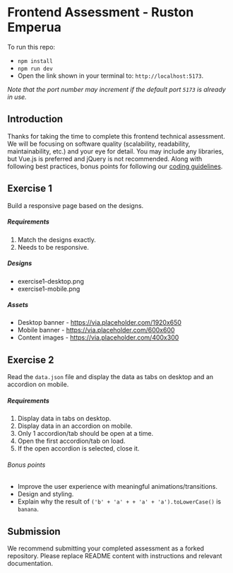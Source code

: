 # Frontend Assessment - Ruston Emperua

To run this repo:

- `npm install`
- `npm run dev`
- Open the link shown in your terminal to: `http://localhost:5173`.

_Note that the port number may increment if the default port `5173` is already in use._

## Introduction

Thanks for taking the time to complete this frontend technical assessment. We will be focusing on software quality (scalability, readability, maintainability, etc.) and your eye for detail. You may include any libraries, but Vue.js is preferred and jQuery is not recommended. Along with following best practices, bonus points for following our [coding guidelines](https://github.com/mindarc/frontend-assessment/wiki/Coding-guidelines).

## Exercise 1

Build a responsive page based on the designs.

##### Requirements

1. Match the designs exactly.
2. Needs to be responsive.

##### Designs

- exercise1-desktop.png
- exercise1-mobile.png

##### Assets

- Desktop banner - https://via.placeholder.com/1920x650
- Mobile banner - https://via.placeholder.com/600x600
- Content images - https://via.placeholder.com/400x300

## Exercise 2

Read the `data.json` file and display the data as tabs on desktop and an accordion on mobile.

##### Requirements

1. Display data in tabs on desktop.
2. Display data in an accordion on mobile.
3. Only 1 accordion/tab should be open at a time.
4. Open the first accordion/tab on load.
5. If the open accordion is selected, close it.

###### Bonus points

- Improve the user experience with meaningful animations/transitions.
- Design and styling.
- Explain why the result of `('b' + 'a' + + 'a' + 'a').toLowerCase()` is `banana`.

## Submission

We recommend submitting your completed assessment as a forked repository. Please replace README content with instructions and relevant documentation.
